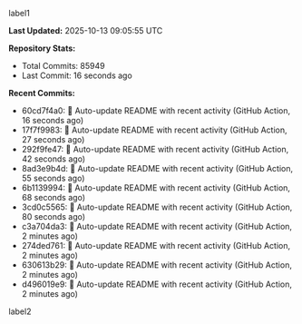
label1 
<!-- ACTIVITY_START -->
**Last Updated:** 2025-10-13 09:05:55 UTC

**Repository Stats:**
- Total Commits: 85949
- Last Commit: 16 seconds ago

**Recent Commits:**
- 60cd7f4a0: 🤖 Auto-update README with recent activity (GitHub Action, 16 seconds ago)
- 17f7f9983: 🤖 Auto-update README with recent activity (GitHub Action, 27 seconds ago)
- 292f9fe47: 🤖 Auto-update README with recent activity (GitHub Action, 42 seconds ago)
- 8ad3e9b4d: 🤖 Auto-update README with recent activity (GitHub Action, 55 seconds ago)
- 6b1139994: 🤖 Auto-update README with recent activity (GitHub Action, 68 seconds ago)
- 3cd0c5565: 🤖 Auto-update README with recent activity (GitHub Action, 80 seconds ago)
- c3a704da3: 🤖 Auto-update README with recent activity (GitHub Action, 2 minutes ago)
- 274ded761: 🤖 Auto-update README with recent activity (GitHub Action, 2 minutes ago)
- 630613b29: 🤖 Auto-update README with recent activity (GitHub Action, 2 minutes ago)
- d496019e9: 🤖 Auto-update README with recent activity (GitHub Action, 2 minutes ago)
<!-- ACTIVITY_END -->

label2
